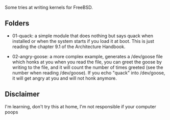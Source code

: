 Some tries at writing kernels for FreeBSD.

## Folders

* 01-quack: a simple module that does nothing but says quack when installed or when the system starts if you load it at boot. This is just reading the chapter 9.1 of the Architecture Handbook.

* 02-angry-goose: a more complex example, generates a /dev/goose file which honks at you when you read the file, you can greet the goose by writing to the file, and it will count the number of times greeted (see the number when reading /dev/goose). If you echo "quack" into /dev/goose, it will get angry at you and will not honk anymore.

## Disclaimer

I'm learning, don't try this at home, I'm not responsible if your computer poops
